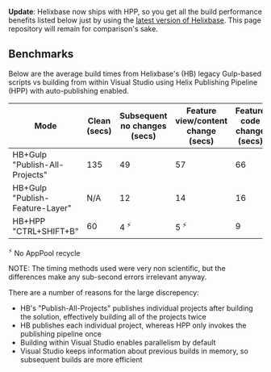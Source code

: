 **Update**: Helixbase now ships with HPP, so you get all the build performance benefits listed below just by using the [latest version of Helixbase](https://github.com/muso31/Helixbase). This page repository will remain for comparison's sake.

## Benchmarks

Below are the average build times from Helixbase's (HB) legacy Gulp-based scripts vs building from within Visual Studio using Helix Publishing Pipeline (HPP) with auto-publishing enabled.

| Mode | Clean (secs) | Subsequent no changes (secs) | Feature view/content change (secs) | Feature code change (secs) |
| --- | --- | --- | --- | --- |
|HB+Gulp "Publish-All-Projects"|135|49|57|66|
|HB+Gulp "Publish-Feature-Layer"|N/A|12|14|16|
|HB+HPP "CTRL+SHIFT+B"|60|4<sup title="No AppPool recycle"> ⚡</sup>|5<sup title="No AppPool recycle"> ⚡</sup>|9|

<sup>⚡</sup> No AppPool recycle

NOTE: The timing methods used were very non scientific, but the differences make any sub-second errors irrelevant anyway.

There are a number of reasons for the large discrepency:

* HB's "Publish-All-Projects" publishes individual projects after building the solution, effectively building all of the projects twice
* HB publishes each individual project, whereas HPP only invokes the publishing pipeline once
* Building within Visual Studio enables parallelism by default
* Visual Studio keeps information about previous builds in memory, so subsequent builds are more efficient
